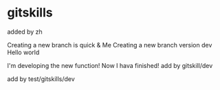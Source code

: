 # gitskills

added by zh

Creating a new branch is quick & Me
Creating a new branch version dev
Hello
world

I'm developing the new function!
Now I hava finished!
add by gitskill/dev

add by test/gitskills/dev


